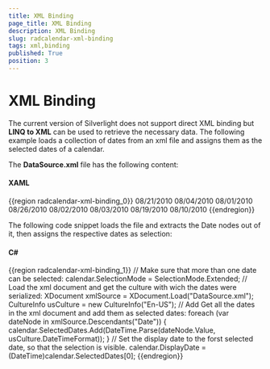 ```yaml
---
title: XML Binding
page_title: XML Binding
description: XML Binding
slug: radcalendar-xml-binding
tags: xml,binding
published: True
position: 3
---
```


# XML Binding

The current version of Silverlight does not support direct XML binding but __LINQ to XML__ can be used to retrieve the necessary data. The following example loads a collection of dates from an xml file and assigns them as the selected dates of a calendar.

The __DataSource.xml__ file has the following content:

#### __XAML__

{{region radcalendar-xml-binding_0}}
	<?xml version="1.0" encoding="utf-8" ?>
	<ChosenDates>
	  <Date>08/21/2010</Date>
	  <Date>08/04/2010</Date>
	  <Date>08/01/2010</Date>
	  <Date>08/26/2010</Date>
	  <Date>08/02/2010</Date>
	  <Date>08/03/2010</Date>
	  <Date>08/19/2010</Date>
	  <Date>08/10/2010</Date>
	</ChosenDates>
{{endregion}}

The following code snippet loads the file and extracts the Date nodes out of it, then assigns the respective dates as selection:

#### __C#__

{{region radcalendar-xml-binding_1}}
	// Make sure that more than one date can be selected:
	calendar.SelectionMode = SelectionMode.Extended;
	// Load the xml document and get the culture with wich the dates were serialized:
	XDocument xmlSource = XDocument.Load("DataSource.xml");
	CultureInfo usCulture = new CultureInfo("En-US");
	// Add Get all the dates in the xml document and add them as selected dates:
	foreach (var dateNode in xmlSource.Descendants("Date"))
	{
	    calendar.SelectedDates.Add(DateTime.Parse(dateNode.Value, usCulture.DateTimeFormat));
	}
	// Set the display date to the forst selected date, so that the selection is visible.
	calendar.DisplayDate = (DateTime)calendar.SelectedDates[0];
{{endregion}}